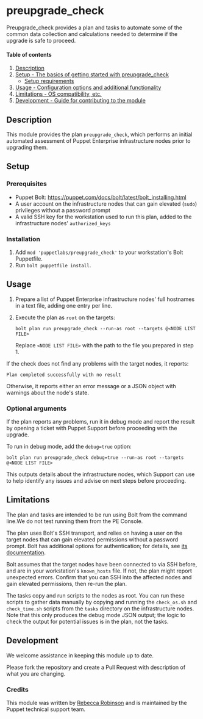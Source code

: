 # preupgrade_check

Preupgrade_check provides a plan and tasks to automate some of the common data collection and calculations needed to determine if the upgrade is safe to proceed.

#### Table of contents

1. [Description](#description)
2. [Setup - The basics of getting started with preupgrade_check](#setup)
    * [Setup requirements](#setup-requirements)
3. [Usage - Configuration options and additional functionality](#usage)
4. [Limitations - OS compatibility, etc.](#limitations)
5. [Development - Guide for contributing to the module](#development)

## Description

This module provides the plan `preupgrade_check`, which performs an initial automated assessment of Puppet Enterprise infrastructure nodes prior to upgrading them.

## Setup

### Prerequisites

- Puppet Bolt: https://puppet.com/docs/bolt/latest/bolt_installing.html
- A user account on the infrastructure nodes that can gain elevated (`sudo`) privileges without a password prompt
- A valid SSH key for the workstation used to run this plan, added to the infrastructure nodes' `authorized_keys`

### Installation

1. Add `mod 'puppetlabs/preupgrade_check'` to your workstation's Bolt Puppetfile.
2. Run `bolt puppetfile install`.

## Usage

1.  Prepare a list of Puppet Enterprise infrastructure nodes' full hostnames in a text file, adding one entry per line.
2.  Execute the plan as `root` on the targets:
    ```
    bolt plan run preupgrade_check --run-as root --targets @<NODE LIST FILE>
    ```

    Replace `<NODE LIST FILE>` with the path to the file you prepared in step 1.

If the check does not find any problems with the target nodes, it reports:

```
Plan completed successfully with no result
```

Otherwise, it reports either an error message or a JSON object with warnings about the node's state.

### Optional arguments

If the plan reports any problems, run it in debug mode and report the result by opening a ticket with Puppet Support before proceeding with the upgrade.

To run in debug mode, add the `debug=true` option:

```
bolt plan run preupgrade_check debug=true --run-as root --targets @<NODE LIST FILE>
```

This outputs details about the infrastructure nodes, which Support can use to help identify any issues and advise on next steps before proceeding.

## Limitations

The plan and tasks are intended to be run using Bolt from the command line.We do not test running them from the PE Console.

The plan uses Bolt's SSH transport, and relies on having a user on the target nodes that can gain elevated permissions without a password prompt. Bolt has additional options for authentication; for details, see [its documentation](https://puppet.com/docs/bolt/latest/bolt_command_reference.html).

Bolt assumes that the target nodes have been connected to via SSH before, and are in your workstation's `known_hosts` file. If not, the plan might report unexpected errors. Confirm that you can SSH into the affected nodes and gain elevated permissions, then re-run the plan.

The tasks copy and run scripts to the nodes as root. You can run these scripts to gather data manually by copying and running the `check_os.sh` and `check_time.sh` scripts from the `tasks` directory on the infrastructure nodes. Note that this only produces the debug mode JSON output; the logic to check the output for potential issues is in the plan, not the tasks.

## Development

We welcome assistance in keeping this module up to date.

Please fork the repository and create a Pull Request with description of what you are changing.

### Credits

This module was written by [Rebecca Robinson](https://github.com/itgrl/preupgrade_check) and is maintained by the Puppet technical support team.
